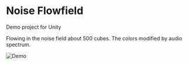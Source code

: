 # Noise Flowfield
Demo project for Unity

Flowing in the noise field about 500 cubes. The colors modified by audio spectrum.

![Demo](docs/demo.gif)
